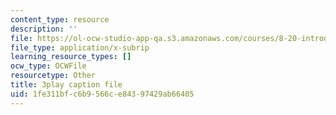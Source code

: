 ```yaml
---
content_type: resource
description: ''
file: https://ol-ocw-studio-app-qa.s3.amazonaws.com/courses/8-20-introduction-to-special-relativity-january-iap-2021/1fe311bfc6b9566ce84397429ab66405_Pf_PvckSdTg.srt
file_type: application/x-subrip
learning_resource_types: []
ocw_type: OCWFile
resourcetype: Other
title: 3play caption file
uid: 1fe311bf-c6b9-566c-e843-97429ab66405
---
```

